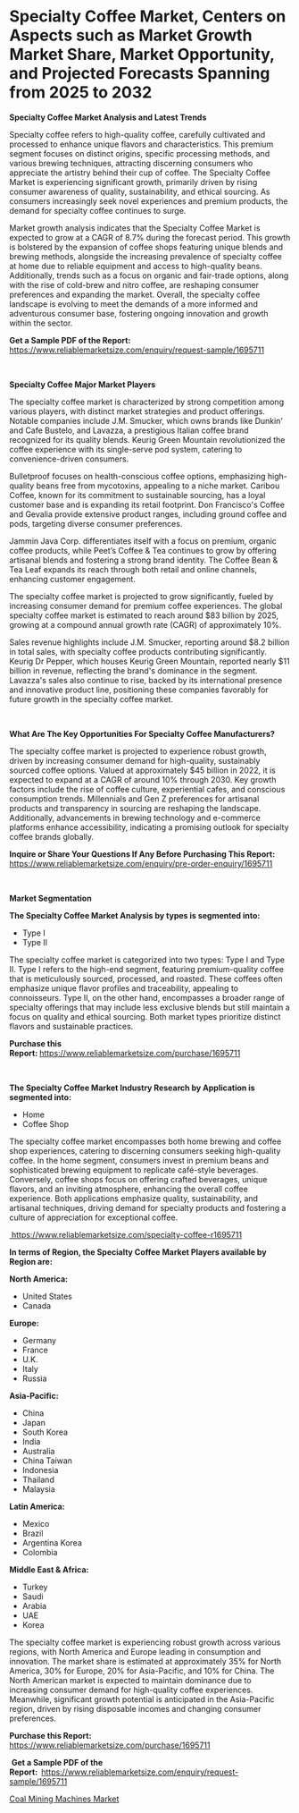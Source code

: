 <p><h1>Specialty Coffee Market, Centers on Aspects such as Market Growth Market Share, Market Opportunity, and Projected Forecasts Spanning from 2025 to 2032</h1></p><p><strong>Specialty Coffee Market Analysis and Latest Trends</strong></p>
<p><p>Specialty coffee refers to high-quality coffee, carefully cultivated and processed to enhance unique flavors and characteristics. This premium segment focuses on distinct origins, specific processing methods, and various brewing techniques, attracting discerning consumers who appreciate the artistry behind their cup of coffee. The Specialty Coffee Market is experiencing significant growth, primarily driven by rising consumer awareness of quality, sustainability, and ethical sourcing. As consumers increasingly seek novel experiences and premium products, the demand for specialty coffee continues to surge.</p><p>Market growth analysis indicates that the Specialty Coffee Market is expected to grow at a CAGR of 8.7% during the forecast period. This growth is bolstered by the expansion of coffee shops featuring unique blends and brewing methods, alongside the increasing prevalence of specialty coffee at home due to reliable equipment and access to high-quality beans. Additionally, trends such as a focus on organic and fair-trade options, along with the rise of cold-brew and nitro coffee, are reshaping consumer preferences and expanding the market. Overall, the specialty coffee landscape is evolving to meet the demands of a more informed and adventurous consumer base, fostering ongoing innovation and growth within the sector.</p></p>
<p><strong>Get a Sample PDF of the Report:&nbsp;</strong> <a href="https://www.reliablemarketsize.com/enquiry/request-sample/1695711?utm_campaign=1103&utm_medium=2&utm_source=Github&utm_content=ia&utm_term=08012025&utm_id=specialty-coffee">https://www.reliablemarketsize.com/enquiry/request-sample/1695711</a></p>
<p>&nbsp;</p>
<p><strong>Specialty Coffee Major Market Players</strong></p>
<p><p>The specialty coffee market is characterized by strong competition among various players, with distinct market strategies and product offerings. Notable companies include J.M. Smucker, which owns brands like Dunkin' and Cafe Bustelo, and Lavazza, a prestigious Italian coffee brand recognized for its quality blends. Keurig Green Mountain revolutionized the coffee experience with its single-serve pod system, catering to convenience-driven consumers.</p><p>Bulletproof focuses on health-conscious coffee options, emphasizing high-quality beans free from mycotoxins, appealing to a niche market. Caribou Coffee, known for its commitment to sustainable sourcing, has a loyal customer base and is expanding its retail footprint. Don Francisco's Coffee and Gevalia provide extensive product ranges, including ground coffee and pods, targeting diverse consumer preferences.</p><p>Jammin Java Corp. differentiates itself with a focus on premium, organic coffee products, while Peet’s Coffee & Tea continues to grow by offering artisanal blends and fostering a strong brand identity. The Coffee Bean & Tea Leaf expands its reach through both retail and online channels, enhancing customer engagement.</p><p>The specialty coffee market is projected to grow significantly, fueled by increasing consumer demand for premium coffee experiences. The global specialty coffee market is estimated to reach around $83 billion by 2025, growing at a compound annual growth rate (CAGR) of approximately 10%.</p><p>Sales revenue highlights include J.M. Smucker, reporting around $8.2 billion in total sales, with specialty coffee products contributing significantly. Keurig Dr Pepper, which houses Keurig Green Mountain, reported nearly $11 billion in revenue, reflecting the brand's dominance in the segment. Lavazza's sales also continue to rise, backed by its international presence and innovative product line, positioning these companies favorably for future growth in the specialty coffee market.</p></p>
<p>&nbsp;</p>
<p><strong>What Are The Key Opportunities For Specialty Coffee Manufacturers?</strong></p>
<p><p>The specialty coffee market is projected to experience robust growth, driven by increasing consumer demand for high-quality, sustainably sourced coffee options. Valued at approximately $45 billion in 2022, it is expected to expand at a CAGR of around 10% through 2030. Key growth factors include the rise of coffee culture, experiential cafes, and conscious consumption trends. Millennials and Gen Z preferences for artisanal products and transparency in sourcing are reshaping the landscape. Additionally, advancements in brewing technology and e-commerce platforms enhance accessibility, indicating a promising outlook for specialty coffee brands globally.</p></p>
<p><strong>Inquire or Share Your Questions If Any Before Purchasing This Report:</strong> <a href="https://www.reliablemarketsize.com/enquiry/pre-order-enquiry/1695711?utm_campaign=1103&utm_medium=2&utm_source=Github&utm_content=ia&utm_term=08012025&utm_id=specialty-coffee">https://www.reliablemarketsize.com/enquiry/pre-order-enquiry/1695711</a></p>
<p>&nbsp;</p>
<p><strong>Market Segmentation</strong></p>
<p><strong>The Specialty Coffee Market Analysis by types is segmented into:</strong></p>
<p><ul><li>Type I</li><li>Type II</li></ul></p>
<p><p>The specialty coffee market is categorized into two types: Type I and Type II. Type I refers to the high-end segment, featuring premium-quality coffee that is meticulously sourced, processed, and roasted. These coffees often emphasize unique flavor profiles and traceability, appealing to connoisseurs. Type II, on the other hand, encompasses a broader range of specialty offerings that may include less exclusive blends but still maintain a focus on quality and ethical sourcing. Both market types prioritize distinct flavors and sustainable practices.</p></p>
<p><strong>Purchase this Report:&nbsp;</strong><a href="https://www.reliablemarketsize.com/purchase/1695711?utm_campaign=1103&utm_medium=2&utm_source=Github&utm_content=ia&utm_term=08012025&utm_id=specialty-coffee">https://www.reliablemarketsize.com/purchase/1695711</a></p>
<p>&nbsp;</p>
<p><strong>The Specialty Coffee Market Industry Research by Application is segmented into:</strong></p>
<p><ul><li>Home</li><li>Coffee Shop</li></ul></p>
<p><p>The specialty coffee market encompasses both home brewing and coffee shop experiences, catering to discerning consumers seeking high-quality coffee. In the home segment, consumers invest in premium beans and sophisticated brewing equipment to replicate café-style beverages. Conversely, coffee shops focus on offering crafted beverages, unique flavors, and an inviting atmosphere, enhancing the overall coffee experience. Both applications emphasize quality, sustainability, and artisanal techniques, driving demand for specialty products and fostering a culture of appreciation for exceptional coffee.</p></p>
<p><a href="https://www.reliablemarketsize.com/specialty-coffee-r1695711?utm_campaign=1103&utm_medium=2&utm_source=Github&utm_content=ia&utm_term=08012025&utm_id=specialty-coffee">&nbsp;https://www.reliablemarketsize.com/specialty-coffee-r1695711</a></p>
<p><strong>In terms of Region, the Specialty Coffee Market Players available by Region are:</strong></p>
<p>
    <p> <strong> North America: </strong>
        <ul>
            <li>United States</li>
            <li>Canada</li>
        </ul>
        </p> 
    <p> <strong> Europe: </strong>
        <ul>
            <li>Germany</li>
            <li>France</li>
            <li>U.K.</li>
            <li>Italy</li>
            <li>Russia</li>
        </ul>
        </p> 
    <p> <strong> Asia-Pacific: </strong>
        <ul>
            <li>China</li>
            <li>Japan</li>
            <li>South Korea</li>
            <li>India</li>
            <li>Australia</li>
            <li>China Taiwan</li>
            <li>Indonesia</li>
            <li>Thailand</li>
            <li>Malaysia</li>
        </ul>
        </p> 
    <p> <strong> Latin America: </strong>
        <ul>
            <li>Mexico</li>
            <li>Brazil</li>
            <li>Argentina Korea</li>
            <li>Colombia</li>
        </ul>
        </p> 
    <p> <strong> Middle East & Africa: </strong>
        <ul>
            <li>Turkey</li>
            <li>Saudi</li>
            <li>Arabia</li>
            <li>UAE</li>
            <li>Korea</li>
        </ul>
    </p>
    </p>
<p><p>The specialty coffee market is experiencing robust growth across various regions, with North America and Europe leading in consumption and innovation. The market share is estimated at approximately 35% for North America, 30% for Europe, 20% for Asia-Pacific, and 10% for China. The North American market is expected to maintain dominance due to increasing consumer demand for high-quality coffee experiences. Meanwhile, significant growth potential is anticipated in the Asia-Pacific region, driven by rising disposable incomes and changing consumer preferences.</p></p>
<p><strong>Purchase this Report: </strong><a href="https://www.reliablemarketsize.com/purchase/1695711?utm_campaign=1103&utm_medium=2&utm_source=Github&utm_content=ia&utm_term=08012025&utm_id=specialty-coffee">https://www.reliablemarketsize.com/purchase/1695711</a></p>
<p>&nbsp;<strong>Get a Sample PDF of the Report:&nbsp;&nbsp;</strong><a href="https://www.reliablemarketsize.com/enquiry/request-sample/1695711?utm_campaign=1103&utm_medium=2&utm_source=Github&utm_content=ia&utm_term=08012025&utm_id=specialty-coffee">https://www.reliablemarketsize.com/enquiry/request-sample/1695711</a></p>
<p><strong></strong></p>
<p><p><a href="https://github.com/gdfhhhj/Market-Research-Report-List-7/blob/main/coal-mining-machines-market.md?utm_campaign=1103&utm_medium=2&utm_source=Github&utm_content=ia&utm_term=08012025&utm_id=specialty-coffee">Coal Mining Machines Market</a></p></p>